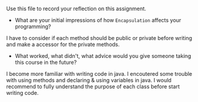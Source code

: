 Use this file to record your reflection on this assignment.

- What are your initial impressions of how `Encapsulation` affects your programming?

I have to consider if each method should be public or private before writing and make a accessor for the private methods. 

- What worked, what didn't, what advice would you give someone taking this course in the future?

I become more familiar with writing code in java. I encoutered some trouble with using methods and declaring & using variables in java. I would recommend to fully understand the purpose of each class before start writing code. 
